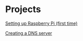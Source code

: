 <h1>Projects</h1>

[Setting up Raspberry Pi (first time)](https://github.com/Kainzor/Self-study/tree/main/Raspberry%20Pi/Projects/Setting%20up%20Raspberry%20Pi)

[Creating a DNS server](https://github.com/Kainzor/Self-study/tree/main/Raspberry%20Pi/Projects/Creating%20a%20DNS%20server)

